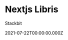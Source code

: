 ---
layout: JamstackTheme
title: Nextjs Libris
github: https://github.com/stackbit-themes/libris-nextjs
demo: https://themes.stackbit.com/demos/libris/?themeBarHidden=true
author: Stackbit
ssg: Next
css:
  - SCSS
archetype:
  - Documentation
date: 2021-07-22T00:00:00.000Z
description: Libris is a documentation theme
stale: false
---